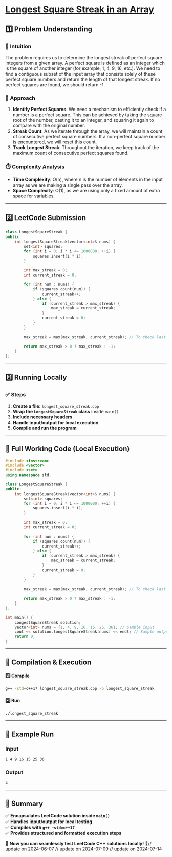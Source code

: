# **[Longest Square Streak in an Array](https://leetcode.com/problems/longest-square-streak-in-an-array/description/)**  

## **1️⃣ Problem Understanding**  
### **📌 Intuition**  
The problem requires us to determine the longest streak of perfect square integers from a given array. A perfect square is defined as an integer which is the square of another integer (for example, 1, 4, 9, 16, etc.). We need to find a contiguous subset of the input array that consists solely of these perfect square numbers and return the length of that longest streak. If no perfect squares are found, we should return -1.

### **🚀 Approach**  
1. **Identify Perfect Squares**: We need a mechanism to efficiently check if a number is a perfect square. This can be achieved by taking the square root of the number, casting it to an integer, and squaring it again to compare with the original number.
2. **Streak Count**: As we iterate through the array, we will maintain a count of consecutive perfect square numbers. If a non-perfect square number is encountered, we will reset this count.
3. **Track Longest Streak**: Throughout the iteration, we keep track of the maximum count of consecutive perfect squares found.

### **⏱️ Complexity Analysis**  
- **Time Complexity**: O(n), where n is the number of elements in the input array as we are making a single pass over the array.
- **Space Complexity**: O(1), as we are using only a fixed amount of extra space for variables.

---  

## **2️⃣ LeetCode Submission**  
```cpp
class LongestSquareStreak {
public:
    int longestSquareStreak(vector<int>& nums) {
        set<int> squares;
        for (int i = 0; i * i <= 1000000; ++i) {
            squares.insert(i * i);
        }
        
        int max_streak = 0;
        int current_streak = 0;

        for (int num : nums) {
            if (squares.count(num)) {
                current_streak++;
            } else {
                if (current_streak > max_streak) {
                    max_streak = current_streak;
                }
                current_streak = 0;
            }
        }
        
        max_streak = max(max_streak, current_streak); // To check last streak
        
        return max_streak > 0 ? max_streak : -1;
    }
};  
```  

---  

## **3️⃣ Running Locally**  
### **✅ Steps**  
1. **Create a file**: `longest_square_streak.cpp`  
2. **Wrap the `LongestSquareStreak` class** inside `main()`  
3. **Include necessary headers**  
4. **Handle input/output for local execution**  
5. **Compile and run the program**  

---  

## **📝 Full Working Code (Local Execution)**  
```cpp
#include <iostream>
#include <vector>
#include <set>
using namespace std;

class LongestSquareStreak {
public:
    int longestSquareStreak(vector<int>& nums) {
        set<int> squares;
        for (int i = 0; i * i <= 1000000; ++i) {
            squares.insert(i * i);
        }
        
        int max_streak = 0;
        int current_streak = 0;

        for (int num : nums) {
            if (squares.count(num)) {
                current_streak++;
            } else {
                if (current_streak > max_streak) {
                    max_streak = current_streak;
                }
                current_streak = 0;
            }
        }
        
        max_streak = max(max_streak, current_streak); // To check last streak
        
        return max_streak > 0 ? max_streak : -1;
    }
};

int main() {
    LongestSquareStreak solution;
    vector<int> nums = {1, 4, 9, 16, 15, 25, 36}; // Sample input
    cout << solution.longestSquareStreak(nums) << endl; // Sample output
    return 0;
}
```  

---  

## **🔧 Compilation & Execution**  
#### **1️⃣ Compile**  
```bash
g++ -std=c++17 longest_square_streak.cpp -o longest_square_streak
```  

#### **2️⃣ Run**  
```bash
./longest_square_streak
```  

---  

## **🎯 Example Run**  
### **Input**  
```
1 4 9 16 15 25 36
```  
### **Output**  
```
4
```  

---  

## **📌 Summary**  
✅ **Encapsulates LeetCode solution inside `main()`**  
✅ **Handles input/output for local testing**  
✅ **Compiles with `g++ -std=c++17`**  
✅ **Provides structured and formatted execution steps**  

🚀 **Now you can seamlessly test LeetCode C++ solutions locally!** 🚀// update on 2024-06-07
// update on 2024-07-09
// update on 2024-07-14
